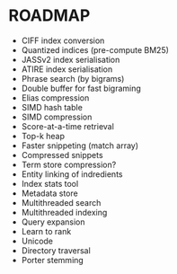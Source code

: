 # ROADMAP

* CIFF index conversion
* Quantized indices (pre-compute BM25)
* JASSv2 index serialisation
* ATIRE index serialisation
* Phrase search (by bigrams)
* Double buffer for fast bigraming
* Elias compression
* SIMD hash table
* SIMD compression
* Score-at-a-time retrieval
* Top-k heap
* Faster snippeting (match array)
* Compressed snippets
* Term store compression?
* Entity linking of indredients
* Index stats tool
* Metadata store
* Multithreaded search
* Multithreaded indexing
* Query expansion
* Learn to rank
* Unicode
* Directory traversal
* Porter stemming

